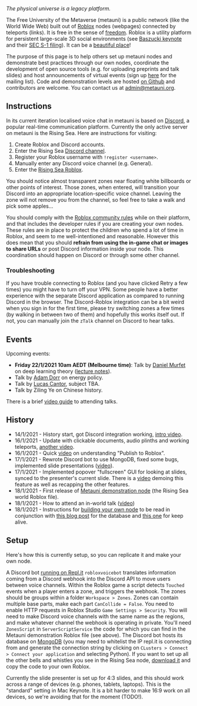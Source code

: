 *The physical universe is a legacy platform.*

The Free University of the Metaverse (metauni) is a public network (like the World Wide Web) built out of [Roblox](https://www.roblox.com/) nodes (webpages) connected by teleports (links). It is free in the sense of [freedom](https://en.wikipedia.org/wiki/Free_University_of_Berlin). Roblox is a utility platform for persistent large-scale 3D social environments (see [Baszucki keynote](https://www.youtube.com/watch?v=G00GlCJc0mU) and their [SEC S-1 filing](https://www.sec.gov/Archives/edgar/data/1315098/000119312520298230/d87104ds1.htm)). It can be a [beautiful place](https://www.roblox.com/games/5326950832/Roblox-Realistic-Forest-Demo)! 

The purpose of this page is to help others set up metauni nodes and demonstrate best practices through our own nodes, coordinate the development of open source tools (e.g. for uploading preprints and talk slides) and host announcements of virtual events (sign up [here](http://tinyletter.com/adminmetauni) for the mailing list). Code and demonstration levels are hosted [on Github](https://github.com/metauni/metauni-dev) and contributors are welcome. You can contact us at <admin@metauni.org>.

## Instructions

In its current iteration localised voice chat in metauni is based on [Discord](https://www.discord.com), a popular real-time communication platform. Currently the only active server on metauni is the Rising Sea. Here are instructions for visiting:

1. Create Roblox and Discord accounts.
2. Enter the Rising Sea [Discord channel](https://discord.gg/9yBaAxPSK8).
3. Register your Roblox username with `!register <username>`.
4. Manually enter any Discord voice channel (e.g. General).
5. Enter the [Rising Sea Roblox](https://www.roblox.com/games/6224932973/The-Rising-Sea).

You should notice almost transparent zones near floating white billboards or other points of interest. Those zones, when entered, will transition your Discord into an appropriate location-specific voice channel. Leaving the zone will not remove you from the channel, so feel free to take a walk and pick some apples...

You should comply with the [Roblox community rules](https://en.help.roblox.com/hc/en-us/articles/203313410-Roblox-Community-Rules) while on their platform, and that includes the developer rules if you are creating your own nodes. These rules are in place to protect the children who spend a lot of time in Roblox, and seem to me well-intentioned and reasonable. However this does mean that you should **refrain from using the in-game chat or images to share URLs** or post Discord information inside your node. This coordination should happen on Discord or through some other channel.

### Troubleshooting

If you have trouble connecting to Roblox (and you have clicked Retry a few times) you might have to turn off your VPN. Some people have a better experience with the separate Discord application as compared to running Discord in the browser. The Discord-Roblox integration can be a bit weird when you sign in for the first time, please try switching zones a few times (by walking in between two of them) and hopefully this works itself out. If not, you can manually join the `zTalk` channel on Discord to hear talks.

## Events

Upcoming events:

* **Friday 22/1/2021 10am AEDT (Melbourne time)**: Talk by [Daniel Murfet](http://www.therisingsea.org) on deep learning theory ([lecture notes](https://www.dropbox.com/s/tc3mmw69lkqprta/DLT%20Lecture%201.pdf?dl=0)).
* Talk by [Adam Dorr](http://www.adamdorr.com/about/) on energy policy.
* Talk by [Lucas Cantor](https://www.lucascantormusic.com/), subject TBA.
* Talk by Ziling Ye on Chinese history.

There is a brief [video guide](https://youtu.be/mA1X-aP-jBU) to attending talks.

## History

* 14/1/2021 - History start, got Discord integration working, [intro video](https://youtu.be/0K3sCNvFpWE).
* 16/1/2021 - Update with clickable documents, audio plinths and working teleports, [another video](https://youtu.be/CJeuAvoRE9U).
* 16/1/2021 - Quick [video](https://youtu.be/vkaBQw9-OBY) on understanding "Publish to Roblox".
* 17/1/2021 - Rewrote Discord bot to use MongoDB, fixed some bugs, implemented slide presentations ([video](https://youtu.be/9-fyJvrTRzA)).
* 17/1/2021 - Implemented popover "fullscreen" GUI for looking at slides, synced to the presenter's current slide. There is a [video](https://youtu.be/rNtZGYnRHdA) demoing this feature as well as recapping the other features.
* 18/1/2021 - First release of [Metauni demonstration node](http://www.metauni.org/Backup18-1-2021.rbxl) (the Rising Sea world Roblox file).
* 18/1/2021 - How to attend an in-world talk ([video](https://youtu.be/mA1X-aP-jBU))
* 18/1/2021 - Instructions for [building your own node](https://youtu.be/SEwmyMInqTM) to be read in conjunction with [this blog post](https://towardsdatascience.com/creating-a-discord-bot-from-scratch-and-connecting-to-mongodb-828ad1c7c22e) for the database and [this one](https://repl.it/talk/learn/Hosting-discordpy-bots-with-replit/11008) for keep alive.

## Setup

Here's how this is currently setup, so you can replicate it and make your own node.

A Discord bot [running on Repl.it](https://repl.it/@dmurfet/MetaUni) `robloxvoicebot` translates information coming from a Discord webhook into the Discord API to move users between voice channels. Within the Roblox game a script detects `Touched` events when a player enters a zone, and triggers the webhook. The zones should be groups within a folder `Workspace > Zones`. Zones can contain multiple base parts, make each part `CanCollide = False`. You need to enable HTTP requests in Roblox Studio `Game Settings > Security`. You will need to make Discord voice channels with the same name as the regions, and make whatever channel the webhook is operating in private. You'll need `ZonesScript` in `ServerScriptService` the code for which you can find in the Metauni demonstration Roblox file (see above). The Discord bot hosts its database on [MongoDB](https://towardsdatascience.com/creating-a-discord-bot-from-scratch-and-connecting-to-mongodb-828ad1c7c22e) (you may need to whitelist the IP repl.it is connecting from and generate the connection string by clicking on `CLusters > Connect > Connect your application` and selecting Python). If you want to set up all the other bells and whistles you see in the Rising Sea node, [download it](http://www.metauni.org/Backup18-1-2021.rbxl) and copy the code to your own Roblox.

Currently the slide presenter is set up for 4:3 slides, and this should work across a range of devices (e.g. phones, tablets, laptops). This is the "standard" setting in Mac Keynote. It is a bit harder to make 16:9 work on all devices, so we're avoiding that for the moment (TODO!).

